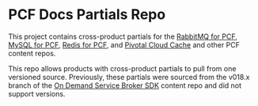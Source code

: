 # PCF Docs Partials Repo

This project contains cross-product partials for the [RabbitMQ for PCF](https://github.com/pivotal-cf/docs-rabbitmq-pcf), [MySQL for PCF](https://github.com/pivotal-cf/docs-mysql), [Redis for PCF](https://github.com/pivotal-cf/docs-redis), and [Pivotal Cloud Cache](https://github.com/pivotal-cf/docs-cloud-cache) and other PCF content repos.

This repo allows products with cross-product partials to pull from one versioned source.
Previously, these partials were sourced from the v018.x branch of the 
[On Demand Service Broker SDK](https://github.com/pivotal-cf/docs-on-demand-service-broker) content repo and 
did not support versions. 
